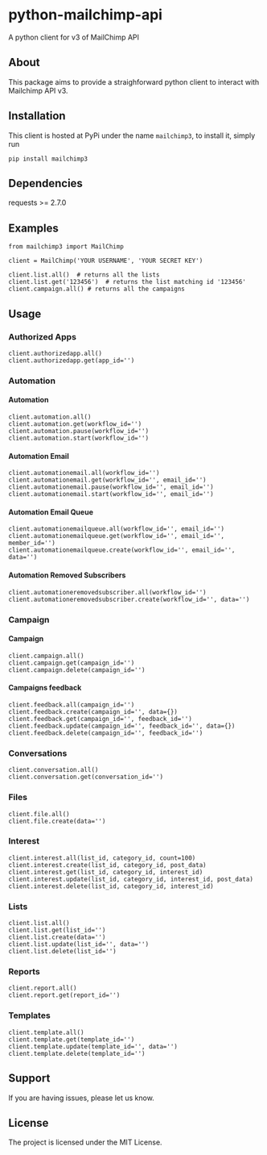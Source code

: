# python-mailchimp-api

A python client for v3 of MailChimp API

## About

This package aims to provide a straighforward python client to interact with Mailchimp API v3.

## Installation

This client is hosted at PyPi under the name `mailchimp3`, to install it, simply run

`pip install mailchimp3`

## Dependencies

requests >= 2.7.0

## Examples

    from mailchimp3 import MailChimp
    
    client = MailChimp('YOUR USERNAME', 'YOUR SECRET KEY')
    
    client.list.all()  # returns all the lists
    client.list.get('123456')  # returns the list matching id '123456'
    client.campaign.all() # returns all the campaigns

## Usage

### Authorized Apps

    client.authorizedapp.all()
    client.authorizedapp.get(app_id='')

### Automation

#### Automation

    client.automation.all()
    client.automation.get(workflow_id='')
    client.automation.pause(workflow_id='')
    client.automation.start(workflow_id='')

#### Automation Email

    client.automationemail.all(workflow_id='')
    client.automationemail.get(workflow_id='', email_id='')
    client.automationemail.pause(workflow_id='', email_id='')
    client.automationemail.start(workflow_id='', email_id='')

#### Automation Email Queue

    client.automationemailqueue.all(workflow_id='', email_id='')
    client.automationemailqueue.get(workflow_id='', email_id='', member_id='')
    client.automationemailqueue.create(workflow_id='', email_id='', data='')

#### Automation Removed Subscribers

    client.automationeremovedsubscriber.all(workflow_id='')
    client.automationeremovedsubscriber.create(workflow_id='', data='')

### Campaign

#### Campaign

    client.campaign.all()
    client.campaign.get(campaign_id='')
    client.campaign.delete(campaign_id='')

#### Campaigns feedback

    client.feedback.all(campaign_id='')
    client.feedback.create(campaign_id='', data={})
    client.feedback.get(campaign_id='', feedback_id='')
    client.feedback.update(campaign_id='', feedback_id='', data={})
    client.feedback.delete(campaign_id='', feedback_id='')
  
### Conversations
  
    client.conversation.all()
    client.conversation.get(conversation_id='')
  
### Files
  
    client.file.all()
    client.file.create(data='')

### Interest

    client.interest.all(list_id, category_id, count=100)
    client.interest.create(list_id, category_id, post_data)
    client.interest.get(list_id, category_id, interest_id)
    client.interest.update(list_id, category_id, interest_id, post_data)
    client.interest.delete(list_id, category_id, interest_id)

### Lists
  
    client.list.all()
    client.list.get(list_id='')
    client.list.create(data='')
    client.list.update(list_id='', data='')
    client.list.delete(list_id='')
  
### Reports
  
    client.report.all()
    client.report.get(report_id='')
  
### Templates
  
    client.template.all()
    client.template.get(template_id='')
    client.template.update(template_id='', data='')
    client.template.delete(template_id='')

## Support

If you are having issues, please let us know.

## License

The project is licensed under the MIT License.
